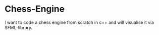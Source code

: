 # Chess-Engine
I want to code a chess engine from scratch in c++ and will visualise it via SFML-library.
